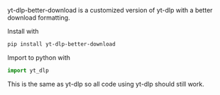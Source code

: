 yt-dlp-better-download is a customized version of yt-dlp with a better download formatting.

Install with
```bash
pip install yt-dlp-better-download
```

Import to python with
```python
import yt_dlp
```
This is the same as yt-dlp so all code using yt-dlp should still work.
